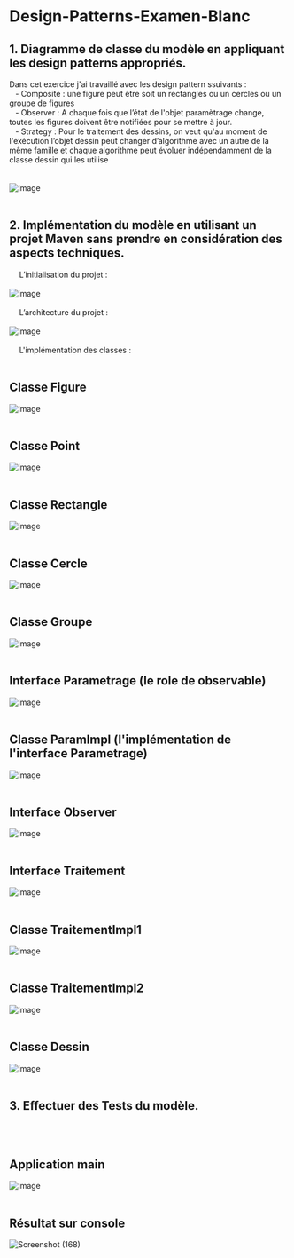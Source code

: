 # Design-Patterns-Examen-Blanc
## 1.	Diagramme de classe du modèle en appliquant les design patterns appropriés.<br>
Dans cet exercice j'ai travaillé avec les design pattern ssuivants :<br>
&ensp; - Composite : une figure peut être soit un rectangles ou un cercles ou un groupe de figures <br>
&ensp; - Observer : A chaque fois que l’état de l'objet paramètrage change, toutes les figures doivent être notifiées pour se mettre à jour. <br>
&ensp; - Strategy : Pour le traitement des dessins, on veut qu'au moment de l'exécution l’objet dessin peut changer d’algorithme avec un autre de la même famille et chaque algorithme peut évoluer indépendamment de la classe dessin qui les utilise <br><br><br>
![image](https://user-images.githubusercontent.com/63150702/198702630-5264b3c5-2610-4ad9-ad93-af5a917a2af8.png)
<br><br>
## 2. Implémentation du modèle en utilisant un projet Maven sans prendre en considération des aspects techniques.

&ensp;&ensp;&nbsp;L’initialisation du projet : <br><br>
![image](https://user-images.githubusercontent.com/63150702/198566163-a853ff89-19f2-4a34-a9fd-79ffa4610f9c.png)
<br><br>&ensp;&ensp;&nbsp;L’architecture du projet : <br><br>
![image](https://user-images.githubusercontent.com/63150702/198566197-6ba5443d-2a82-4ae2-bd25-870b991b9fe2.png)
<br><br>&ensp;&ensp;&nbsp;L'implémentation des classes : 
<br><br>
## Classe Figure
![image](https://user-images.githubusercontent.com/63150702/198731563-0af2cd1d-7de1-4cee-93fa-7c9e12994112.png)
<br><br>
## Classe Point 
![image](https://user-images.githubusercontent.com/63150702/198731670-a83b8b8d-5cf6-4f5e-9061-7bd3a84c7920.png)
<br><br>
## Classe Rectangle
![image](https://user-images.githubusercontent.com/63150702/198732011-37799015-c342-431b-a693-0a6c84d08008.png)
<br><br>
## Classe Cercle
![image](https://user-images.githubusercontent.com/63150702/198732302-abfb410f-cdac-4abe-a633-d3618cb92886.png)
<br><br>
## Classe Groupe
![image](https://user-images.githubusercontent.com/63150702/198732815-f6738a7d-c9db-482e-af6c-f3bb2aaa4529.png)
<br><br>
## Interface Parametrage (le role de observable)
![image](https://user-images.githubusercontent.com/63150702/198732916-82662e78-fd9c-4c30-9196-19d128b6d3fc.png)
<br><br>
## Classe ParamImpl (l'implémentation de l'interface Parametrage)
![image](https://user-images.githubusercontent.com/63150702/198733178-fb0a7670-bc3c-4b0a-a2f7-6209153c2236.png)
<br><br>
## Interface Observer 
![image](https://user-images.githubusercontent.com/63150702/198733268-7c4f4455-3e92-4eae-9cb2-a775f96c8c18.png)
<br><br>
## Interface Traitement
![image](https://user-images.githubusercontent.com/63150702/198733404-91ebbe50-e860-4962-b4de-ee0f9ad0e58a.png)
<br><br>
## Classe TraitementImpl1
![image](https://user-images.githubusercontent.com/63150702/198733496-b89e52ad-4a6f-46e0-a063-d9253dbd4c6e.png)
<br><br>
## Classe TraitementImpl2
![image](https://user-images.githubusercontent.com/63150702/198733557-5386ab7c-8e98-41f4-861f-d15697361f33.png)
<br><br>
## Classe Dessin
![image](https://user-images.githubusercontent.com/63150702/198733733-327902c1-b350-4f5f-a2bc-1457e880eaaf.png)
<br><br>
## 3. Effectuer des Tests du modèle.
<br><br>
## Application main
![image](https://user-images.githubusercontent.com/63150702/198733831-b9b77bd7-5930-4531-a9d7-7683e7923dad.png)
<br><br>
## Résultat sur console
![Screenshot (168)](https://user-images.githubusercontent.com/63150702/198735047-51c954af-6a8d-4278-860c-5a3878cba797.png)
